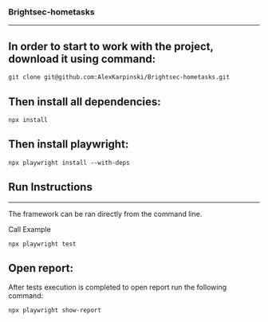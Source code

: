 ### Brightsec-hometasks
-----
## In order to start to work with the project, download it using command:

```
git clone git@github.com:AlexKarpinski/Brightsec-hometasks.git
```

## Then install all dependencies:

```
npx install
```

## Then install playwright:

```
npx playwright install --with-deps
```

## Run Instructions 
----- 
The framework can be ran directly from the command line.

Call Example 

```
npx playwright test
```

## Open report:
After tests execution is completed to open report run the following command:

```
npx playwright show-report
```

